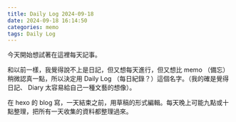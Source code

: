 ```yaml
---
title: Daily Log 2024-09-18
date: 2024-09-18 16:14:50
categories: memo
tags: Daily Log
---
```


今天開始想試著在這裡每天記事。

和以前一樣，我覺得說不上是日記，但又想每天進行，但又想比 memo （備忘）稍微認真一點，所以決定用 Daily Log （每日紀錄？）這個名字。（我的確是覺得日記、 Diary 太容易給自己一種文藝的想像）。

在 hexo 的 blog 寫，一天結束之前，用草稿的形式編輯。每天晚上可能九點或十點整理，把所有一天收集的資料都整理過來。
